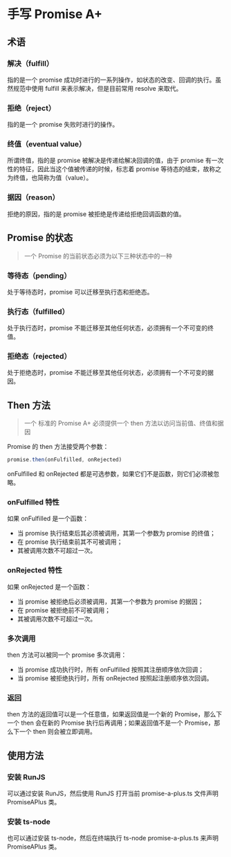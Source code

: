 # 手写 Promise A+

## 术语

### 解决（fulfill）

指的是一个 promise 成功时进行的一系列操作，如状态的改变、回调的执行。虽然规范中使用 fulfill 来表示解决，但是目前常用 resolve 来取代。

### 拒绝（reject）

指的是一个 promise 失败时进行的操作。

### 终值（eventual value）

所谓终值，指的是 promise 被解决是传递给解决回调的值，由于 promise 有一次性的特征，因此当这个值被传递的时候，标志着 promise 等待态的结束，故称之为终值，也简称为值（value）。

### 据因（reason）

拒绝的原因，指的是 promise 被拒绝是传递给拒绝回调函数的值。



## Promise 的状态

>   一个 Promise 的当前状态必须为以下三种状态中的一种

### 等待态（pending）

处于等待态时，promise 可以迁移至执行态和拒绝态。

### 执行态（fulfilled）

处于执行态时，promise 不能迁移至其他任何状态，必须拥有一个不可变的终值。

### 拒绝态（rejected）

处于拒绝态时，promise 不能迁移至其他任何状态，必须拥有一个不可变的据因。



## Then 方法

>   一个 标准的 Promise A+ 必须提供一个 then 方法以访问当前值、终值和据因

Promise 的 then 方法接受两个参数：

```typescript
promise.then(onFulfilled, onRejected)
```

onFulfilled 和 onRejected 都是可选参数，如果它们不是函数，则它们必须被忽略。

### onFulfilled 特性

如果 onFulfilled 是一个函数：

*   当 promise 执行结束后其必须被调用，其第一个参数为 promise 的终值；
*   在 promise 执行结束前其不可被调用；
*   其被调用次数不可超过一次。

### onRejected 特性

如果 onRejected 是一个函数：

*   当 promise 被拒绝后必须被调用，其第一个参数为 promise 的据因；
*   在 promise 被拒绝前不可被调用；
*   其被调用次数不可超过一次。

### 多次调用

then 方法可以被同一个 promise 多次调用：

*   当 promise 成功执行时，所有 onFulfilled 按照其注册顺序依次回调；
*   当 promise 被拒绝执行时，所有 onRejected 按照起注册顺序依次回调。

### 返回

then 方法的返回值可以是一个任意值，如果返回值是一个新的 Promise，那么下一个 then 会在新的 Promise 执行后再调用；如果返回值不是一个 Promise，那么下一个 then 则会被立即调用。



## 使用方法

### 安装 RunJS

可以通过安装 RunJS，然后使用 RunJS 打开当前 promise-a-plus.ts 文件声明 PromiseAPlus 类。

### 安装 ts-node

也可以通过安装 ts-node，然后在终端执行 ts-node promise-a-plus.ts 来声明 PromiseAPlus 类。
